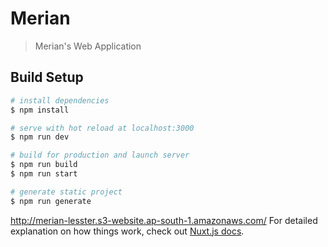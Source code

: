 # Merian

> Merian&#39;s Web Application

## Build Setup

```bash
# install dependencies
$ npm install

# serve with hot reload at localhost:3000
$ npm run dev

# build for production and launch server
$ npm run build
$ npm run start

# generate static project
$ npm run generate
```
http://merian-lesster.s3-website.ap-south-1.amazonaws.com/
For detailed explanation on how things work, check out [Nuxt.js docs](https://nuxtjs.org).
